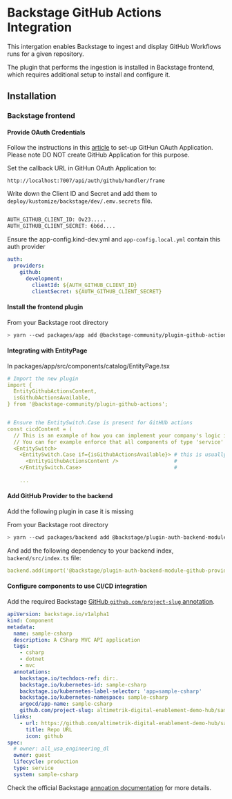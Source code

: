 # Backstage GitHub Actions Integration

This intergation enables Backstage to ingest and display GitHub Workflows runs for a given repository.

The plugin that performs the ingestion is installed in Backstage frontend, which requires additional setup to install and configure it.

## Installation

### Backstage frontend

#### Provide OAuth Credentials

Follow the instructions in this [article](https://roadie.io/blog/github-auth-backstage/) to set-up GitHun OAuth Application. Please note DO NOT create GitHub Application for this purpose.

Set the callback URL in GitHun OAuth Application to:

`http://localhost:7007/api/auth/github/handler/frame`

Write down the Client ID and Secret and add them to `deploy/kustomize/backstage/dev/.emv.secrets` file.

```sh

AUTH_GITHUB_CLIENT_ID: Ov23.....
AUTH_GITHUB_CLIENT_SECRET: 6b6d....
```

Ensure the app-config.kind-dev.yml and `app-config.local.yml` contain this auth provider

```yaml
auth:
  providers:
    github:
      development:
        clientId: ${AUTH_GITHUB_CLIENT_ID}
        clientSecret: ${AUTH_GITHUB_CLIENT_SECRET}
```

#### Install the frontend plugin

From your Backstage root directory

```sh
> yarn --cwd packages/app add @backstage-community/plugin-github-actions
```

#### Integrating with EntityPage

In packages/app/src/components/catalog/EntityPage.tsx

```yaml
# Import the new plugin
import {
  EntityGithubActionsContent,
  isGithubActionsAvailable,
} from '@backstage-community/plugin-github-actions';


# Ensure the EntitySwitch.Case is present for GitHUb actions
const cicdContent = (
  // This is an example of how you can implement your company's logic in entity page.
  // You can for example enforce that all components of type 'service' should use GitHubActions
  <EntitySwitch>
    <EntitySwitch.Case if={isGithubActionsAvailable}> # this is usually commented out
      <EntityGithubActionsContent />                  #
    </EntitySwitch.Case>                              #
                  
    ...
```

#### Add GitHub Provider to the backend

Add the following plugin in case it is missing

From your Backstage root directory

```sh
> yarn --cwd packages/backend add @backstage/plugin-auth-backend-module-github-provider
```

And add the following dependency to your backend index, `backend/src/index.ts` file:

```yaml
backend.add(import('@backstage/plugin-auth-backend-module-github-provider'));
```

#### Configure components to use CI/CD integration

Add the required Backstage [GitHub `github.com/project-slug` annotation](https://github.com/altimetrik-digital-enablement-demo-hub/sample-csharp/blob/main/catalog-info.yaml#L17).

```yaml
apiVersion: backstage.io/v1alpha1
kind: Component
metadata:
  name: sample-csharp
  description: A CSharp MVC API application
  tags:
    - csharp
    - dotnet
    - mvc
  annotations:
    backstage.io/techdocs-ref: dir:.
    backstage.io/kubernetes-id: sample-csharp
    backstage.io/kubernetes-label-selector: 'app=sample-csharp'
    backstage.io/kubernetes-namespace: sample-csharp
    argocd/app-name: sample-csharp
    github.com/project-slug: altimetrik-digital-enablement-demo-hub/sample-csharp
  links:
    - url: https://github.com/altimetrik-digital-enablement-demo-hub/sample-csharp
      title: Repo URL
      icon: github
spec:
  # owner: all_usa_engineering_dl
  owner: guest
  lifecycle: production
  type: service
  system: sample-csharp
```

Check the official Backstage [annoation documentation](https://backstage.io/docs/features/software-catalog/well-known-annotations/#githubcomproject-slug) for more details.
